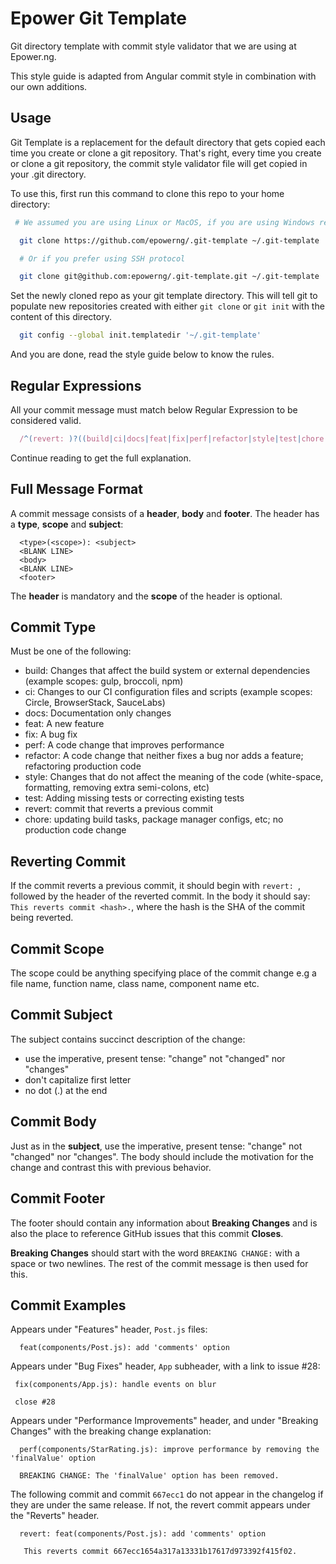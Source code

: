 # Epower Git Template

Git directory template with commit style validator that we are using at Epower.ng.

This style guide is adapted from Angular commit style in combination with our own additions.

## Usage

Git Template is a replacement for the default directory that gets copied each time you create or clone a git repository. That's right, every time you create or clone a git repository, the commit style validator file will get copied in your .git directory.

To use this, first run this command to clone this repo to your home directory:

```sh
 # We assumed you are using Linux or MacOS, if you are using Windows replace the "~" symbol with "%HOMEPATH%"

  git clone https://github.com/epowerng/.git-template ~/.git-template

  # Or if you prefer using SSH protocol

  git clone git@github.com:epowerng/.git-template.git ~/.git-template
```

Set the newly cloned repo as your git template directory. This will tell git to populate new repositories created with either `git clone` or `git init` with the content of this directory.

```sh
  git config --global init.templatedir '~/.git-template'
```

And you are done, read the style guide below to know the rules.

## Regular Expressions

All your commit message must match below Regular Expression to be considered valid.

```js
  /^(revert: )?((build|ci|docs|feat|fix|perf|refactor|style|test|chore|revert)(\(.+\))?: .{1,50}|Initial commit)/
```

Continue reading to get the full explanation.

## Full Message Format

A commit message consists of a **header**, **body** and **footer**.  The header has a **type**, **scope** and **subject**:

```
  <type>(<scope>): <subject>
  <BLANK LINE>
  <body>
  <BLANK LINE>
  <footer>
```

The **header** is mandatory and the **scope** of the header is optional.

## Commit Type

Must be one of the following:

- build: Changes that affect the build system or external dependencies (example scopes: gulp, broccoli, npm)
- ci: Changes to our CI configuration files and scripts (example scopes: Circle, BrowserStack, SauceLabs)
- docs: Documentation only changes
- feat: A new feature
- fix: A bug fix
- perf: A code change that improves performance
- refactor: A code change that neither fixes a bug nor adds a feature; refactoring production code
- style: Changes that do not affect the meaning of the code (white-space, formatting, removing extra semi-colons, etc)
- test: Adding missing tests or correcting existing tests
- revert: commit that reverts a previous commit
- chore: updating build tasks, package manager configs, etc; no production code change

## Reverting Commit

If the commit reverts a previous commit, it should begin with `revert: `, followed by the header of the reverted commit. In the body it should say: `This reverts commit <hash>.`, where the hash is the SHA of the commit being reverted.

## Commit Scope

The scope could be anything specifying place of the commit change e.g a file name, function name, class name, component name etc.

## Commit Subject

The subject contains succinct description of the change:

- use the imperative, present tense: "change" not "changed" nor "changes"
- don't capitalize first letter
- no dot (.) at the end

## Commit Body

Just as in the **subject**, use the imperative, present tense: "change" not "changed" nor "changes".
The body should include the motivation for the change and contrast this with previous behavior.

## Commit Footer

The footer should contain any information about **Breaking Changes** and is also the place to
reference GitHub issues that this commit **Closes**.

**Breaking Changes** should start with the word `BREAKING CHANGE:` with a space or two newlines. The rest of the commit message is then used for this.

## Commit Examples

Appears under "Features" header, `Post.js` files:

```
  feat(components/Post.js): add 'comments' option
```

Appears under "Bug Fixes" header, `App` subheader, with a link to issue #28:

```
 fix(components/App.js): handle events on blur

 close #28
```

Appears under "Performance Improvements" header, and under "Breaking Changes" with the breaking change explanation:

```
  perf(components/StarRating.js): improve performance by removing the 'finalValue' option

  BREAKING CHANGE: The 'finalValue' option has been removed.
```

The following commit and commit `667ecc1` do not appear in the changelog if they are under the same release. If not, the revert commit appears under the "Reverts" header.

```
  revert: feat(components/Post.js): add 'comments' option

   This reverts commit 667ecc1654a317a13331b17617d973392f415f02.
```
